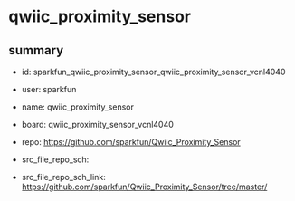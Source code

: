 # qwiic_proximity_sensor
 
## summary 
* id: sparkfun_qwiic_proximity_sensor_qwiic_proximity_sensor_vcnl4040
* user: sparkfun
* name: qwiic_proximity_sensor
* board: qwiic_proximity_sensor_vcnl4040
* repo: https://github.com/sparkfun/Qwiic_Proximity_Sensor



* src_file_repo_sch: 
* src_file_repo_sch_link: https://github.com/sparkfun/Qwiic_Proximity_Sensor/tree/master/






